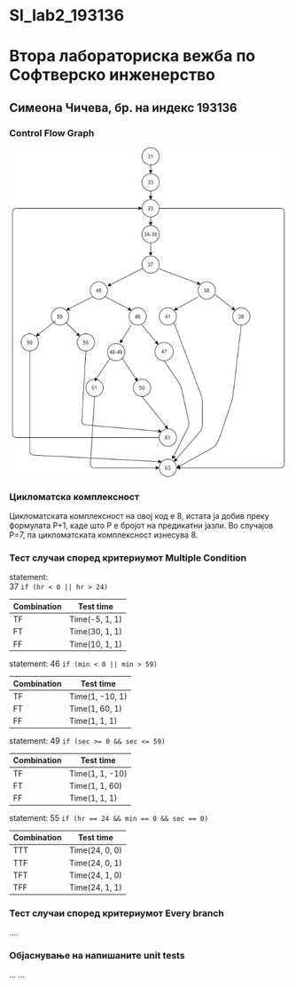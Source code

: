 # SI_lab2_193136
# Втора лабораториска вежба по Софтверско инженерство

## Симеона Чичева, бр. на индекс 193136

###  Control Flow Graph

![Control Flow Graph](CFG1.png)

### Цикломатска комплексност

Цикломатската комплексност на овој код е 8, истата ја добив преку формулата P+1, каде што P е бројот на предикатни јазли. Во случајoв P=7, па цикломатската комплексност изнесува 8.

### Тест случаи според критериумот  Multiple Condition

statement:  
37 `if (hr < 0 || hr > 24)`

| Combination | Test time |
| ----------- | --------- |
| TF | Time(-5, 1, 1) |
| FT | Time(30, 1, 1) |
| FF | Time(10, 1, 1) |



statement:
46 `if (min < 0 || min > 59)`

| Combination | Test time |
| ----------- | --------- |
| TF | Time(1, -10, 1) |
| FT | Time(1, 60, 1) |
| FF | Time(1, 1, 1) |


statement:
49 `if (sec >= 0 && sec <= 59)`

| Combination | Test time |
| ----------- | --------- |
| TF | Time(1, 1, -10) |
| FT | Time(1, 1, 60) |
| FF | Time(1, 1, 1) |



statement:
55 `if (hr == 24 && min == 0 && sec == 0)`

| Combination | Test time |
| ----------- | --------- |
| TTT | Time(24, 0, 0) |
| TTF | Time(24, 0, 1) |
| TFT | Time(24, 1, 0) |
| TFF | Time(24, 1, 1) |

### Тест случаи според критериумот Every branch

.... 

### Објаснување на напишаните unit tests

...
...

